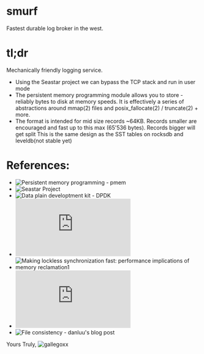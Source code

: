 # smurf
Fastest durable log broker in the west.

# tl;dr

Mechanically friendly logging service.

* Using the Seastar project we can bypass the TCP stack and run in user mode
* The persistent memory programming module allows you to store - reliably
bytes to disk at memory speeds. It is effectively a series of abstractions
around mmap(2) files and posix_fallocate(2) / truncate(2) + more.
* The format is intended for mid size records ~64KB. Records smaller are
encouraged and fast up to this max (65'536 bytes). Records bigger will get split
This is the same design as the SST tables on rocksdb and leveldb(not stable yet)



# References:

* ![Persistent memory programming - pmem](http://pmem.io/)
* ![Seastar Project](http://www.seastar-project.org/)
* ![Data plain developtment kit - DPDK](http://dpdk.org/)
* ![RAMCloud](https://ramcloud.atlassian.net/wiki/download/attachments/6848571/RAMCloudPaper.pdf)
* ![Making lockless synchronization fast: performance implications of memory reclamation1](http://doi.ieeecomputersociety.org/10.1109/IPDPS.2006.163)
* ![All files are not created equal: On the complexity of crafting crash-consistent applications](http://research.cs.wisc.edu/wind/Publications/alice-osdi14.pdf)
* ![File consistency - danluu's blog post](http://danluu.com/file-consistency/)

Yours Truly,
![gallegoxx](https://twitter.com/gallegoxx)
